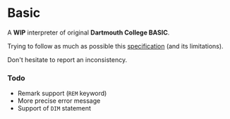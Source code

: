 # Basic

A **WIP** interpreter of original **Dartmouth College BASIC**.

Trying to follow as much as possible this [specification](http://www.bitsavers.org/pdf/dartmouth/BASIC_Oct64.pdf) (and its limitations).

Don't hesitate to report an inconsistency.

### Todo

* Remark support (`REM` keyword)
* More precise error message
* Support of `DIM` statement
